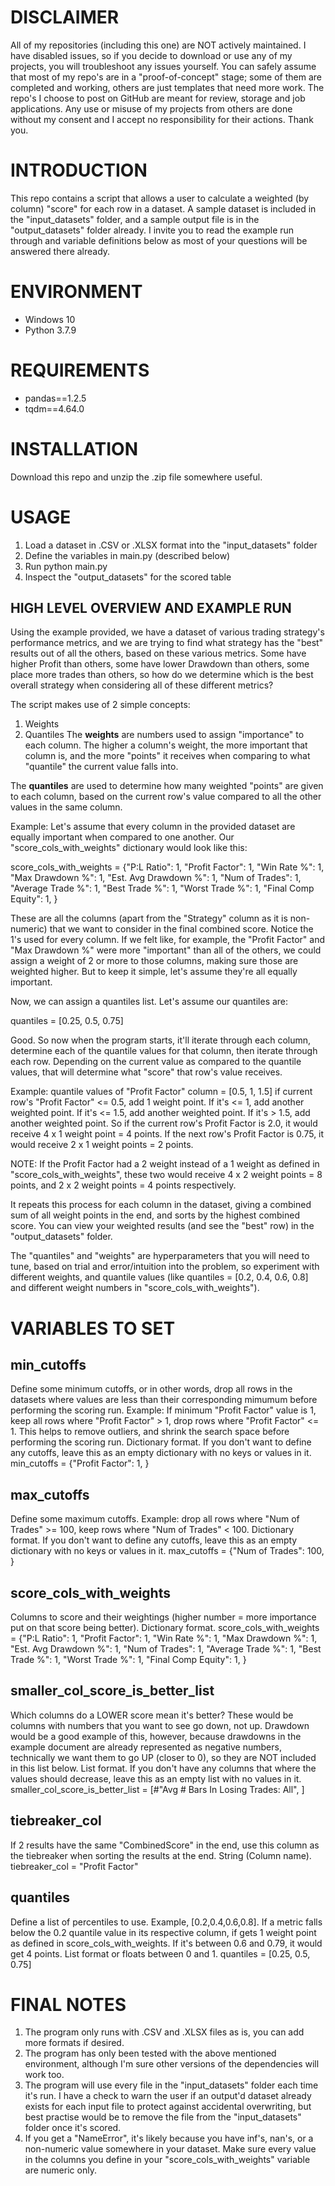 # DISCLAIMER
All of my repositories (including this one) are NOT actively maintained. I have disabled issues, so if you decide to download or use any of my projects, you will troubleshoot any issues yourself. You can safely assume that most of my repo's are in a "proof-of-concept" stage; some of them are completed and working, others are just templates that need more work. The repo's I choose to post on GitHub are meant for review, storage and job applications. Any use or misuse of my projects from others are done without my consent and I accept no responsibility for their actions. Thank you.


# INTRODUCTION
This repo contains a script that allows a user to calculate a weighted (by column) "score" for each row in a dataset. A sample dataset is included in the "input_datasets" folder, and a sample output file is in the "output_datasets" folder already. I invite you to read the example run through and variable definitions below as most of your questions will be answered there already.


# ENVIRONMENT
- Windows 10
- Python 3.7.9


# REQUIREMENTS
- pandas==1.2.5
- tqdm==4.64.0


# INSTALLATION
Download this repo and unzip the .zip file somewhere useful.

# USAGE
1. Load a dataset in .CSV or .XLSX format into the "input_datasets" folder
2. Define the variables in main.py (described below)
2. Run python main.py
3. Inspect the "output_datasets" for the scored table


## HIGH LEVEL OVERVIEW AND EXAMPLE RUN
Using the example provided, we have a dataset of various trading strategy's performance metrics, and we are trying to find what strategy has the "best" results out of all the others, based on these various metrics. Some have higher Profit than others, some have lower Drawdown than others, some place more trades than others, so how do we determine which is the best overall strategy when considering all of these different metrics?

The script makes use of 2 simple concepts:
1. Weights
2. Quantiles
The **weights** are numbers used to assign "importance" to each column. The higher a column's weight, the more important that column is, and the more "points" it receives when comparing to what "quantile" the current value falls into.

The **quantiles** are used to determine how many weighted "points" are given to each column, based on the current row's value compared to all the other values in the same column.

Example: Let's assume that every column in the provided dataset are equally important when compared to one another. Our "score_cols_with_weights" dictionary would look like this:

score_cols_with_weights = {"P:L Ratio": 1,
                           "Profit Factor": 1,
                           "Win Rate %": 1,
                           "Max Drawdown %": 1,
                           "Est. Avg Drawdown %": 1,
                           "Num of Trades": 1,
                           "Average Trade %": 1,
                           "Best Trade %": 1,
                           "Worst Trade %": 1,
                           "Final Comp Equity": 1,
}

These are all the columns (apart from the "Strategy" column as it is non-numeric) that we want to consider in the final combined score. Notice the 1's used for every column. If we felt like, for example, the "Profit Factor" and "Max Drawdown %" were more "important" than all of the others, we could assign a weight of 2 or more to those columns, making sure those are weighted higher. But to keep it simple, let's assume they're all equally important.

Now, we can assign a quantiles list. Let's assume our quantiles are:

quantiles = [0.25, 0.5, 0.75]

Good. So now when the program starts, it'll iterate through each column, determine each of the quantile values for that column, then iterate through each row. Depending on the current value as compared to the quantile values, that will determine what "score" that row's value receives.

Example: quantile values of "Profit Factor" column = [0.5, 1, 1.5]
if current row's "Profit Factor" <= 0.5, add 1 weight point. If it's <= 1, add another weighted point. If it's <= 1.5, add another weighted point. If it's > 1.5, add another weighted point.
So if the current row's Profit Factor is 2.0, it would receive 4 x 1 weight point = 4 points.
If the next row's Profit Factor is 0.75, it would receive 2 x 1 weight points = 2 points.

NOTE: If the Profit Factor had a 2 weight instead of a 1 weight as defined in "score_cols_with_weights", these two would receive 4 x 2 weight points = 8 points, and 2 x 2 weight points = 4 points respectively.

It repeats this process for each column in the dataset, giving a combined sum of all weight points in the end, and sorts by the highest combined score. You can view your weighted results (and see the "best" row) in the "output_datasets" folder.

The "quantiles" and "weights" are hyperparameters that you will need to tune, based on trial and error/intuition into the problem, so experiment with different weights, and quantile values (like quantiles = [0.2, 0.4, 0.6, 0.8] and different weight numbers in "score_cols_with_weights").


# VARIABLES TO SET
## min_cutoffs
Define some minimum cutoffs, or in other words, drop all rows in the datasets where values are less than their corresponding mimumum before performing the scoring run. Example: If minimum "Profit Factor" value is 1, keep all rows where "Profit Factor" > 1, drop rows where "Profit Factor" <= 1. This helps to remove outliers, and shrink the search space before performing the scoring run. Dictionary format. If you don't want to define any cutoffs, leave this as an empty dictionary with no keys or values in it.
min_cutoffs = {"Profit Factor": 1, }

## max_cutoffs
Define some maximum cutoffs. Example: drop all rows where "Num of Trades" >= 100, keep rows where "Num of Trades" < 100. Dictionary format. If you don't want to define any cutoffs, leave this as an empty dictionary with no keys or values in it.
max_cutoffs = {"Num of Trades": 100, }

## score_cols_with_weights
Columns to score and their weightings (higher number = more importance put on that score being better). Dictionary format.
score_cols_with_weights = {"P:L Ratio": 1,
                           "Profit Factor": 1,
                           "Win Rate %": 1,
                           "Max Drawdown %": 1,
                           "Est. Avg Drawdown %": 1,
                           "Num of Trades": 1,
                           "Average Trade %": 1,
                           "Best Trade %": 1,
                           "Worst Trade %": 1,
                           "Final Comp Equity": 1,
}

## smaller_col_score_is_better_list
Which columns do a LOWER score mean it's better? These would be columns with numbers that you want to see go down, not up. Drawdown would be a good example of this, however, because drawdowns in the example document are already represented as negative numbers, technically we want them to go UP (closer to 0), so they are NOT included in this list below. List format. If you don't have any columns that where the values should decrease, leave this as an empty list with no values in it.
smaller_col_score_is_better_list = [#"Avg # Bars In Losing Trades: All", 
                                    ]

## tiebreaker_col
If 2 results have the same "CombinedScore" in the end, use this column as the tiebreaker when sorting the results at the end. String (Column name).
tiebreaker_col = "Profit Factor"

## quantiles
Define a list of percentiles to use. Example, [0.2,0.4,0.6,0.8]. If a metric falls below the 0.2 quantile value in its respective column, if gets 1 weight point as defined in score_cols_with_weights. If it's between 0.6 and 0.79, it would get 4 points. List format or floats between 0 and 1.
quantiles = [0.25, 0.5, 0.75]


# FINAL NOTES
1. The program only runs with .CSV and .XLSX files as is, you can add more formats if desired.
2. The program has only been tested with the above mentioned environment, although I'm sure other versions of the dependencies will work too.
3. The program will use every file in the "input_datasets" folder each time it's run. I have a check to warn the user if an output'd dataset already exists for each input file to protect against accidental overwriting, but best practise would be to remove the file from the "input_datasets" folder once it's scored.
4. If you get a "NameError", it's likely because you have inf's, nan's, or a non-numeric value somewhere in your dataset. Make sure every value in the columns you define in your "score_cols_with_weights" variable are numeric only.
